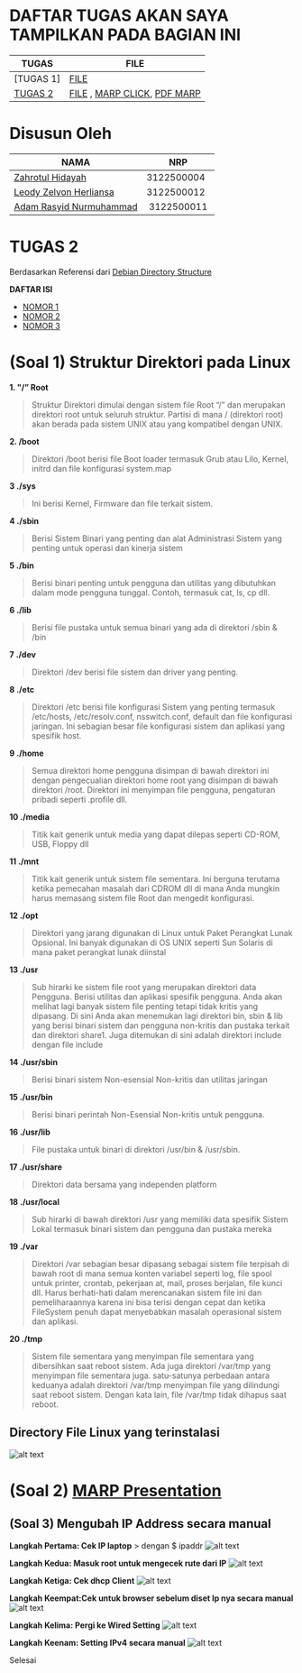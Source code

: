 # DAFTAR TUGAS AKAN SAYA TAMPILKAN PADA BAGIAN INI

| TUGAS | FILE |
| ------| -----|
| [TUGAS 1]|  [FILE](https://github.com/Reza1290/SysAdmin-3122500024/blob/main/TUGAS1.md) |
| [TUGAS 2](#tugas-2) | [FILE](https://github.com/Reza1290/SysAdmin-3122500024/blob/main/TUGAS_2/README.md) , [MARP CLICK](TUGAS_2/PPT_SYSADMIN.md), [PDF MARP](TUGAS_2/PPT_SYSADMIN.pdf)|

# Disusun Oleh

| NAMA | NRP |
| ---- | --- |
| [Zahrotul Hidayah](https://github.com/zah1703)| 3122500004 |
| [Leody Zelvon Herliansa](https://github.com/Leodyz)| 3122500012 |
| [Adam Rasyid Nurmuhammad](https://github.com/adamrasyid01)| 3122500011 |                                   


# TUGAS 2



Berdasarkan Referensi dari [Debian Directory Structure](https://www.debianadmin.com/linux-directory-structure-overview.html)

**DAFTAR ISI**

- [NOMOR 1](#soal-1-struktur-direktori-pada-linux)
- [NOMOR 2](#soal-2-marp-presentation)
- [NOMOR 3](#soal-3-mengubah-ip-address-secara-manual)


# (Soal 1) Struktur Direktori pada Linux

**1. "/” Root**

> Struktur Direktori dimulai dengan sistem file Root “/” dan merupakan direktori root untuk seluruh struktur. Partisi di mana / (direktori root) akan berada pada sistem UNIX atau yang kompatibel dengan UNIX.

**2. /boot**

> Direktori /boot berisi file Boot loader termasuk Grub atau Lilo, Kernel, initrd dan file konfigurasi system.map

**3 ./sys**

>Ini berisi Kernel, Firmware dan file terkait sistem.

**4 ./sbin**

>Berisi Sistem Binari yang penting dan alat Administrasi Sistem yang penting untuk operasi dan kinerja sistem

**5 ./bin**

>Berisi binari penting untuk pengguna dan utilitas yang dibutuhkan dalam mode pengguna tunggal. Contoh, termasuk cat, ls, cp dll.

**6 ./lib**

>Berisi file pustaka untuk semua binari yang ada di direktori /sbin & /bin

**7 ./dev**

>Direktori /dev berisi file sistem dan driver yang penting.

**8 ./etc**

>Direktori /etc berisi file konfigurasi Sistem yang penting termasuk /etc/hosts, /etc/resolv.conf, nsswitch.conf, default dan file konfigurasi jaringan. Ini sebagian besar file konfigurasi sistem dan aplikasi yang spesifik host.

**9 ./home**

>Semua direktori home pengguna disimpan di bawah direktori ini dengan pengecualian direktori home root yang disimpan di bawah direktori /root. Direktori ini menyimpan file pengguna, pengaturan pribadi seperti .profile dll.

**10 ./media**

>Titik kait generik untuk media yang dapat dilepas seperti CD-ROM, USB, Floppy dll

**11 ./mnt**

>Titik kait generik untuk sistem file sementara. Ini berguna terutama ketika pemecahan masalah dari CDROM dll di mana Anda mungkin harus memasang sistem file Root dan mengedit konfigurasi.

**12 ./opt**

>Direktori yang jarang digunakan di Linux untuk Paket Perangkat Lunak Opsional. Ini banyak digunakan di OS UNIX seperti Sun Solaris di mana paket perangkat lunak diinstal

**13 ./usr**

>Sub hirarki ke sistem file root yang merupakan direktori data Pengguna. Berisi utilitas dan aplikasi spesifik pengguna. Anda akan melihat lagi banyak sistem file penting tetapi tidak kritis yang dipasang. Di sini Anda akan menemukan lagi direktori bin, sbin & lib yang berisi binari sistem dan pengguna non-kritis dan pustaka terkait dan direktori share1. Juga ditemukan di sini adalah direktori include dengan file include

**14 ./usr/sbin**

>Berisi binari sistem Non-esensial Non-kritis dan utilitas jaringan

**15 ./usr/bin**

>Berisi binari perintah Non-Esensial Non-kritis untuk pengguna.

**16 ./usr/lib**

>File pustaka untuk binari di direktori /usr/bin & /usr/sbin.

**17 ./usr/share**

>Direktori data bersama yang independen platform

**18 ./usr/local**

>Sub hirarki di bawah direktori /usr yang memiliki data spesifik Sistem Lokal termasuk binari sistem dan pengguna dan pustaka mereka

**19 ./var**

>Direktori /var sebagian besar dipasang sebagai sistem file terpisah di bawah root di mana semua konten variabel seperti log, file spool untuk printer, crontab, pekerjaan at, mail, proses berjalan, file kunci dll. Harus berhati-hati dalam merencanakan sistem file ini dan pemeliharaannya karena ini bisa terisi dengan cepat dan ketika FileSystem penuh dapat menyebabkan masalah operasional sistem dan aplikasi.

**20 ./tmp**

>Sistem file sementara yang menyimpan file sementara yang dibersihkan saat reboot sistem. Ada juga direktori /var/tmp yang menyimpan file sementara juga. satu-satunya perbedaan antara keduanya adalah direktori /var/tmp menyimpan file yang dilindungi saat reboot sistem. Dengan kata lain, file /var/tmp tidak dihapus saat reboot.


## Directory File Linux yang terinstalasi

![alt text](/assets//assets/img/directorylinux.png)

# (Soal 2) [MARP Presentation](/assets/2_Slide_SystemAdministrasi.md)


## (Soal 3) Mengubah IP Address secara manual

**Langkah Pertama: Cek IP laptop** > dengan $ ipaddr
![alt text](/assets/img/ip_addr.png)

**Langkah Kedua: Masuk root untuk mengecek rute dari IP**
![alt text](/assets/img/route-n.png)

**Langkah Ketiga: Cek dhcp Client**
![alt text](/assets/img/dhclient.png)


**Langkah Keempat:Cek untuk browser sebelum diset Ip nya secara manual**
![alt text](/assets/img/tesbefore.png)

**Langkah Kelima: Pergi ke Wired Setting**
![alt text](/assets/img/settingwired.png)

**Langkah Keenam: Setting IPv4 secara manual**
![alt text](/assets/img/setting_address.png)

Selesai
